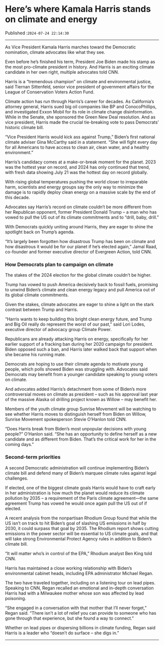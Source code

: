 # Here’s where Kamala Harris stands on climate and energy

Published :`2024-07-24 22:14:30`

---

As Vice President Kamala Harris marches toward the Democratic nomination, climate advocates like what they see.

Even before he’s finished his term, President Joe Biden made his stamp as the most pro-climate president in history. And Harris is an exciting climate candidate in her own right, multiple advocates told CNN.

Harris is a “tremendous champion” on climate and environmental justice, said Tiernan Sittenfeld, senior vice president of government affairs for the League of Conservation Voters Action Fund.

Climate action has run through Harris’s career for decades. As California’s attorney general, Harris sued big oil companies like BP and ConocoPhillips, and investigated Exxon Mobil for its role in climate change disinformation. While in the Senate, she sponsored the Green New Deal resolution. And as vice president, Harris made the crucial tie-breaking vote to pass Democrats’ historic climate bill.

“Vice President Harris would kick ass against Trump,” Biden’s first national climate adviser Gina McCarthy said in a statement. “She will fight every day for all Americans to have access to clean air, clean water, and a healthy environment.”

Harris’s candidacy comes at a make-or-break moment for the planet. 2023 was the hottest year on record, and 2024 has only continued that trend, with fresh data showing July 21 was the hottest day on record globally.

With rising global temperatures pushing the world closer to irreparable harm, scientists and energy groups say the only way to minimize the damage is to rapidly deploy clean energy on a massive scale by the end of this decade.

Advocates say Harris’s record on climate couldn’t be more different from her Republican opponent, former President Donald Trump – a man who has vowed to pull the US out of its climate commitments and to “drill, baby, drill.”

With Democrats quickly uniting around Harris, they are eager to shine the spotlight back on Trump’s agenda.

“It’s largely been forgotten how disastrous Trump has been on climate and how disastrous it would be for our planet if he’s elected again,” Jamal Raad, co-founder and former executive director of Evergreen Action, told CNN.

### How Democrats plan to campaign on climate

The stakes of the 2024 election for the global climate couldn’t be higher.

Trump has vowed to push America decisively back to fossil fuels, promising to unwind Biden’s climate and clean energy legacy and pull America out of its global climate commitments.

Given the stakes, climate advocates are eager to shine a light on the stark contrast between Trump and Harris.

“Harris wants to keep building this bright clean energy future, and Trump and Big Oil really do represent the worst of our past,” said Lori Lodes, executive director of advocacy group Climate Power.

Republicans are already attacking Harris on energy, specifically for her earlier support of a fracking ban during her 2020 campaign for president. Biden opposed such a ban, and Harris later walked back that support when she became his running mate.

Democrats are hoping to use their climate agenda to motivate young people, which polls showed Biden was struggling with. Advocates said Democrats may benefit from a younger candidate speaking to young voters on climate.

And advocates added Harris’s detachment from some of Biden’s more controversial moves on climate as president – such as his approval last year of the massive Alaska oil drilling project known as Willow – may benefit her.

Members of the youth climate group Sunrise Movement will be watching to see whether Harris moves to distinguish herself from Biden on Willow, Sunrise Movement spokesperson Stevie O’Hanlon told CNN.

“Does Harris break from Biden’s most unpopular decisions with young people?” O’Hanlon said. “She has an opportunity to define herself as a new candidate and as different from Biden. That’s the critical work for her in the coming days.”

### Second-term priorities

A second Democratic administration will continue implementing Biden’s climate bill and defend many of Biden’s marquee climate rules against legal challenges.

If elected, one of the biggest climate goals Harris would have to craft early in her administration is how much the planet would reduce its climate pollution by 2035 – a requirement of the Paris climate agreement—the same agreement Trump has vowed he would once again pull the US out of if elected.

A recent analysis from the nonpartisan Rhodium Group found that while the US isn’t on track to hit Biden’s goal of slashing US emissions in half by 2030, it could surpass that goal by 2035. The Rhodium report shows cutting emissions in the power sector will be essential to US climate goals, and that will take strong Environmental Protect Agency rules in addition to Biden’s climate bill.

“It will matter who’s in control of the EPA,” Rhodium analyst Ben King told CNN.

Harris has maintained a close working relationship with Biden’s environmental cabinet heads, including EPA administrator Michael Regan.

The two have traveled together, including on a listening tour on lead pipes. Speaking to CNN, Regan recalled an emotional and in-depth conversation Harris had with a Milwaukee mother whose son was affected by lead poisoning.

“She engaged in a conversation with that mother that I’ll never forget,” Regan said. “There isn’t a lot of relief you can provide to someone who has gone through that experience, but she found a way to connect.”

Whether on lead pipes or dispersing billions in climate funding, Regan said Harris is a leader who “doesn’t do surface – she digs in.”

---

